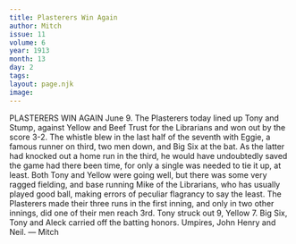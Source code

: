 ```yaml
---
title: Plasterers Win Again
author: Mitch
issue: 11
volume: 6
year: 1913
month: 13
day: 2
tags:
layout: page.njk
image:
---
```

PLASTERERS WIN AGAIN    June 9.    The Plasterers today lined up Tony and Stump, against Yellow and Beef Trust for the Librarians and won out by the score 3-2.    The whistle blew in the last half of the seventh with Eggie, a famous runner on third, two men down, and Big Six at the bat. As the latter had knocked out a home run in the third, he would have undoubtedly saved the game had there been time, for only a single was needed to tie it up, at least. Both Tony and Yellow were going well, but there was some very ragged fielding, and base running Mike of the Librarians, who has usually played good ball, making errors of peculiar flagrancy to say the least.    The Plasterers made their three runs in the first inning, and only in two other innings, did one of their men reach 3rd. Tony struck out 9, Yellow 7. Big Six, Tony and Aleck carried off the batting honors. Umpires, John Henry and Neil. — Mitch 


